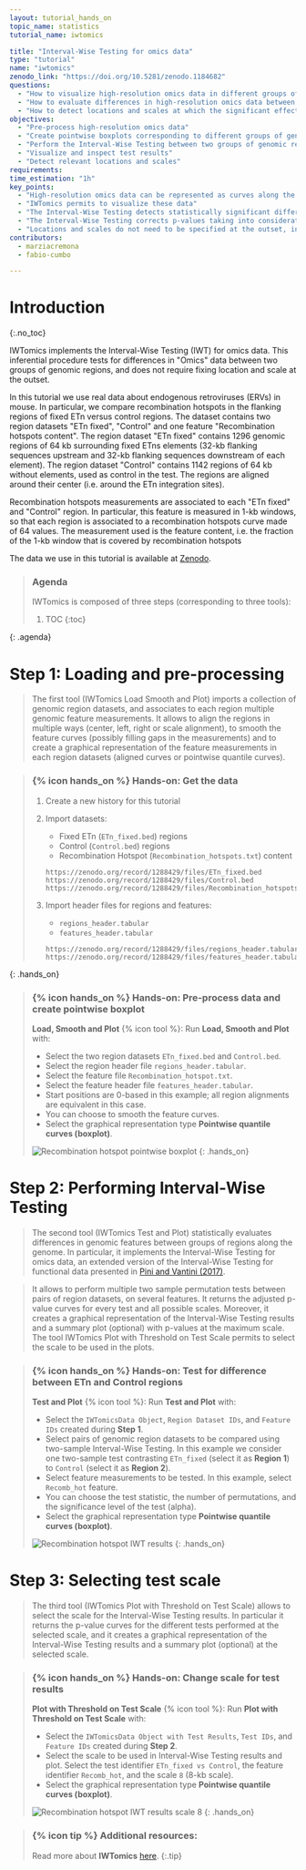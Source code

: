```yaml
---
layout: tutorial_hands_on
topic_name: statistics
tutorial_name: iwtomics

title: "Interval-Wise Testing for omics data"
type: "tutorial"
name: "iwtomics"
zenodo_link: "https://doi.org/10.5281/zenodo.1184682"
questions:
  - "How to visualize high-resolution omics data in different groups of genomic regions?"
  - "How to evaluate differences in high-resolution omics data between groups of genomic regions?"
  - "How to detect locations and scales at which the significant effects unfold?"
objectives:
  - "Pre-process high-resolution omics data"
  - "Create pointwise boxplots corresponding to different groups of genomic regions"
  - "Perform the Interval-Wise Testing between two groups of genomic regions"
  - "Visualize and inspect test results"
  - "Detect relevant locations and scales"
requirements:
time_estimation: "1h"
key_points:
  - "High-resolution omics data can be represented as curves along the genome"
  - "IWTomics permits to visualize these data"
  - "The Interval-Wise Testing detects statistically significant differences between pairs of genomic regions"
  - "The Interval-Wise Testing corrects p-values taking into consideration the ordered nature of measurements along the genome"
  - "Locations and scales do not need to be specified at the outset, indeed IWTomics permits to detect them"
contributors:
  - marziacremona
  - fabio-cumbo

---
```


# Introduction
{:.no_toc}

IWTomics implements the Interval-Wise Testing (IWT) for omics data. This
inferential procedure tests for differences in "Omics" data between two groups
of genomic regions, and does not require fixing location and scale at the
outset.

In this tutorial we use real data about endogenous retroviruses (ERVs) in mouse.
In particular, we compare recombination hotspots in the flanking regions of fixed ETn versus control regions.
The dataset contains two region datasets "ETn fixed", "Control" and one feature "Recombination hotspots content". The region dataset "ETn fixed" contains 1296 genomic regions of 64 kb surrounding fixed ETns elements (32-kb flanking sequences upstream and 32-kb flanking sequences downstream of each element). The region dataset "Control" contains 1142 regions of 64 kb without elements, used as control in the test. The regions are aligned around their center (i.e. around the ETn integration sites).

Recombination hotspots measurements are associated to each "ETn fixed" and "Control" region. In particular, this feature is measured in 1-kb windows, so that each region is associated to a recombination hotspots curve made of 64 values. The measurement used is the feature content, i.e. the fraction of the 1-kb window that is covered by recombination hotspots

The data we use in this tutorial is available at [Zenodo](https://doi.org/10.5281/zenodo.1184682).

> ### Agenda
>
> IWTomics is composed of three steps (corresponding to three tools):
>
> 1. TOC
> {:toc}
>
{: .agenda}

# Step 1: Loading and pre-processing

> The first tool (IWTomics Load Smooth and Plot) imports a collection of genomic region datasets, and associates to each region multiple genomic feature measurements. It allows to align the regions in multiple ways (center, left, right or scale alignment), to smooth the feature curves (possibly filling gaps in the measurements) and to create a graphical representation of the feature measurements in each region datasets (aligned curves or pointwise quantile curves).

> ### {% icon hands_on %} Hands-on: Get the data
> 1. Create a new history for this tutorial
> 2. Import datasets:
>    - Fixed ETn (`ETn_fixed.bed`) regions
>    - Control (`Control.bed`) regions
>    - Recombination Hotspot (`Recombination_hotspots.txt`) content
>     
>    ```
>    https://zenodo.org/record/1288429/files/ETn_fixed.bed
>    https://zenodo.org/record/1288429/files/Control.bed
>    https://zenodo.org/record/1288429/files/Recombination_hotspots.txt
>    ```
> 3. Import header files for regions and features:
>    - `regions_header.tabular`
>    - `features_header.tabular`
>
>    ```
>    https://zenodo.org/record/1288429/files/regions_header.tabular
>    https://zenodo.org/record/1288429/files/features_header.tabular
>    ```
{: .hands_on}

> ### {% icon hands_on %} Hands-on: Pre-process data and create pointwise boxplot
> **Load, Smooth and Plot** {% icon tool %}: Run **Load, Smooth and Plot** with:
>    * Select the two region datasets `ETn_fixed.bed` and `Control.bed`.
>    * Select the region header file `regions_header.tabular`.
>    * Select the feature file `Recombination_hotspot.txt`.
>    * Select the feature header file `features_header.tabular`.
>    * Start positions are 0-based in this example; all region alignments are equivalent in this case.
>    * You can choose to smooth the feature curves.
>    * Select the graphical representation type **Pointwise quantile curves (boxplot)**.
>
> ![Recombination hotspot pointwise boxplot](../../images/load_smooth_and_plot_output.png)
{: .hands_on}

# Step 2: Performing Interval-Wise Testing

> The second tool (IWTomics Test and Plot) statistically evaluates differences in genomic features between groups of regions along the genome. In particular, it implements the Interval-Wise Testing for omics data, an extended version of the Interval-Wise Testing for functional data presented in [Pini and Vantini (2017)](https://doi.org/10.1080/10485252.2017.1306627).

> It allows to perform multiple two sample permutation tests between pairs of region datasets, on several features. It returns the adjusted p-value curves for every test and all possible scales. Moreover, it creates a graphical representation of the Interval-Wise Testing results and a summary plot (optional) with p-values at the maximum scale. The tool IWTomics Plot with Threshold on Test Scale permits to select the scale to be used in the plots.

> ### {% icon hands_on %} Hands-on: Test for difference between ETn and Control regions
> **Test and Plot** {% icon tool %}: Run **Test and Plot** with:
>    * Select the `IWTomicsData Object`, `Region Dataset IDs`, and `Feature IDs` created during **Step 1**.
>    * Select pairs of genomic region datasets to be compared using two-sample Interval-Wise Testing. In this example we consider one two-sample test contrasting `ETn_fixed` (select it as **Region 1**) to `Control` (select it as **Region 2**).
>    * Select feature measurements to be tested. In this example, select `Recomb_hot` feature.
>    * You can choose the test statistic, the number of permutations, and the significance level of the test (alpha).
>    * Select the graphical representation type **Pointwise quantile curves (boxplot)**.
>
> ![Recombination hotspot IWT results](../../images/test_and_plot_output.png)
{: .hands_on}

# Step 3: Selecting test scale

> The third tool (IWTomics Plot with Threshold on Test Scale) allows to select the scale for the Interval-Wise Testing results. In particular it returns the p-value curves for the different tests performed at the selected scale, and it creates a graphical representation of the Interval-Wise Testing results and a summary plot (optional) at the selected scale.

> ### {% icon hands_on %} Hands-on: Change scale for test results
> **Plot with Threshold on Test Scale** {% icon tool %}: Run **Plot with Threshold on Test Scale** with:
>    * Select the `IWTomicsData Object with Test Results`, `Test IDs`, and `Feature IDs` created during **Step 2**.
>    * Select the scale to be used in Interval-Wise Testing results and plot. Select the test identifier `ETn_fixed vs Control`, the feature identifier `Recomb_hot`, and the scale `8` (8-kb scale).
>    * Select the graphical representation type **Pointwise quantile curves (boxplot)**.
>
> ![Recombination hotspot IWT results scale 8](../../images/plot_with_threshold_on_test_scale_output.png)
{: .hands_on}

> ### {% icon tip %} Additional resources:
>
> Read more about **IWTomics** [here](https://bioconductor.org/packages/release/bioc/vignettes/IWTomics/inst/doc/IWTomics.pdf).
{:.tip}  
